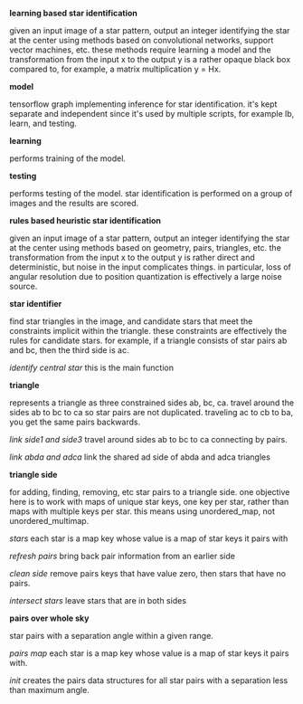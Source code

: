 **learning based star identification**

given an input image of a star pattern, output an integer identifying the star at the center using methods based on convolutional networks, support vector machines, etc. these methods require learning a model and the transformation from the input x to the output y is a rather opaque black box compared to, for example, a matrix multiplication y = Hx.

**model**

tensorflow graph implementing inference for star identification. it's kept separate and independent since it's used by multiple scripts, for example lb, learn, and testing.

**learning**

performs training of the model.

**testing**

performs testing of the model. star identification is performed on a group of images and the results are scored.

**rules based heuristic star identification**

given an input image of a star pattern, output an integer identifying the star at the center using methods based on geometry, pairs, triangles, etc. the transformation from the input x to the output y is rather direct and deterministic, but noise in the input complicates things. in particular, loss of angular resolution due to position quantization is effectively a large noise source.

**star identifier**

find star triangles in the image, and candidate stars that meet the constraints implicit within the triangle. these constraints are effectively the rules for candidate stars. for example, if a triangle consists of star pairs ab and bc, then the third side is ac.

*identify central star* this is the main function

**triangle**

represents a triangle as three constrained sides ab, bc, ca. travel around the sides ab to bc to ca so star pairs are not duplicated. traveling ac to cb to ba, you get the same pairs backwards.

*link side1 and side3* travel around sides ab to bc to ca connecting by pairs.

*link abda and adca* link the shared ad side of abda and adca triangles

**triangle side**

for adding, finding, removing, etc star pairs to a triangle side. one objective here is to work with maps of unique star keys, one key per star, rather than maps with multiple keys per star. this means using unordered_map, not unordered_multimap.

*stars* each star is a map key whose value is a map of star keys it pairs with

*refresh pairs* bring back pair information from an earlier side

*clean side* remove pairs keys that have value zero, then stars that have no pairs.

*intersect stars* leave stars that are in both sides

**pairs over whole sky**

star pairs with a separation angle within a given range.

*pairs map* each star is a map key whose value is a map of star keys it pairs with.

*init* creates the pairs data structures for all star pairs with a separation less than maximum angle.

